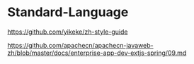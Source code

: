 # Standard-Language

https://github.com/yikeke/zh-style-guide

https://github.com/apachecn/apachecn-javaweb-zh/blob/master/docs/enterprise-app-dev-extjs-spring/09.md
